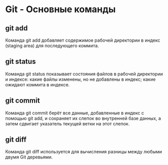 # Git - Основные команды
## git add
Команда git add добавляет содержимое рабочей директории в индекс (staging area) для последующего коммита.
## git status
Команда git status показывает состояния файлов в рабочей директории и индексе: какие файлы изменены, но не добавлены в индекс; какие ожидают коммита в индексе.
## git commit
Команда git commit берёт все данные, добавленные в индекс с помощью git add, и сохраняет их слепок во внутренней базе данных, а затем сдвигает указатель текущей ветки на этот слепок.
## git diff
Команда git diff используется для вычисления разницы между любыми двумя Git деревьями.